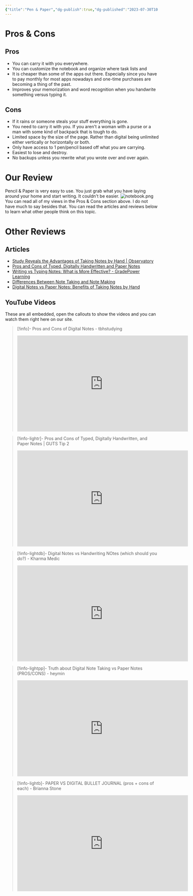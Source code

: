 ```yaml
---
{"title":"Pen & Paper","dg-publish":true,"dg-published":"2023-07-30T10:54","dg-updated":"2023-08-16T08:45","dg-path":"Pen & Paper.md","dg-permalink":"pen-paper","author":"Erin Skidds","authorURL":"https://github.com/DudeThatsErin","editor":null,"editorURL":null,"aliases":["basic","pen","paper"],"tags":["basic","notes","non-digital"],"apps":["Offline Only"],"openSource":true,"worksOffline":true,"doDates":null,"dueDates":null,"attachmentSupport":false,"hasAnAPI":null,"reminders":false,"locationBasedReminders":false,"kanbanView":true,"listView":true,"switchBetween":true,"hq":"Your Home","pluginSupport":false,"collaboration":true,"nlp":true,"2FAoptions":null,"serverLocation":"","selfHosting":null,"priceURL":"","monthPrice":null,"yearPrice":null,"freeOption":false,"otpOption":true,"otpPrice":10,"anyDiscounts":false,"discountDescription":null,"discountURL":[],"permalink":"/pen-paper/","dgPassFrontmatter":true,"created":"","updated":"2023-08-16T08:45"}
---
```


# Pros & Cons
## Pros
- You can carry it with you everywhere.
- You can customize the notebook and organize where task lists and 
- It is cheaper than some of the apps out there. Especially since you have to pay monthly for most apps nowadays and one-time purchases are becoming a thing of the past.
- Improves your memorization and word recognition when you handwrite something versus typing it.
## Cons
- If it rains or someone steals your stuff everything is gone.
- You need to carry it with you. If you aren't a woman with a purse or a man with some kind of backpack that is tough to do.
- Limited space by the size of the page. Rather than digital being unlimited either vertically or horizontally or both.
- Only have access to 1 pen/pencil based off what you are carrying.
- Easiest to lose and destroy.
- No backups unless you rewrite what you wrote over and over again.
# Our Review
Pencil & Paper is very easy to use. You just grab what you have laying around your home and start writing. It couldn't be easier.
![notebook.png](/img/user/Tools/images/notebook.png)
You can read all of my views in the Pros & Cons section above. I do not have much to say besides that. You can read the articles and reviews below to learn what other people think on this topic. 
# Other Reviews
## Articles
- [Study Reveals the Advantages of Taking Notes by Hand | Observatory](https://observatory.tec.mx/edu-news/study-reveals-the-advantages-of-taking-notes-by-hand/#:~:text=Similarly%2C%20several%20studies%20have%20reported,on%20paper%20improves%20conceptual%20understanding.)
- [Pros and Cons of Typed, Digitally Handwritten and Paper Notes](https://guts.wisc.edu/2020/11/19/pros-and-cons-of-typed-digitally-handwritten-and-paper-notes/)
- [Writing vs Typing Notes: What is More Effective? - GradePower Learning](https://gradepowerlearning.com/writing-vs-typing-notes-what-is-more-effective/#:~:text=What%20the%20Research%20Says%20on,to%20recall%20on%20test%20day.)
- [Differences Between Note Taking and Note Making](https://fellow.app/blog/productivity/differences-between-note-taking-and-note-making/#:~:text=With%20note%20taking%2C%20you%20record,comes%20straight%20from%20the%20source.)
- [Digital Notes vs Paper Notes: Benefits of Taking Notes by Hand](https://research.com/education/digital-notes-vs-paper-notes)
## YouTube Videos
These are all embedded, open the callouts to show the videos and you can watch them right here on our site.

> [!info]- Pros and Cons of Digital Notes - tbhstudying
> <iframe width="560" height="315" src="https://www.youtube.com/embed/9uB9rX6wzkw" title="YouTube video player" frameborder="0" allow="accelerometer; autoplay; clipboard-write; encrypted-media; gyroscope; picture-in-picture; web-share" allowfullscreen></iframe>

> [!info-lightr]- Pros and Cons of Typed, Digitally Handwritten, and Paper Notes | GUTS Tip 2
> <iframe width="560" height="315" src="https://www.youtube.com/embed/M3cw4HYs9sY" title="YouTube video player" frameborder="0" allow="accelerometer; autoplay; clipboard-write; encrypted-media; gyroscope; picture-in-picture; web-share" allowfullscreen></iframe>

> [!info-lightdb]- Digital Notes vs Handwriting NOtes (which should you do?) - Kharma Medic
> <iframe width="560" height="315" src="https://www.youtube.com/embed/Ict0-SCMpqw" title="YouTube video player" frameborder="0" allow="accelerometer; autoplay; clipboard-write; encrypted-media; gyroscope; picture-in-picture; web-share" allowfullscreen></iframe>

> [!info-lightpp]- Truth about Digital Note Taking vs Paper Notes (PROS/CONS) - heymin
> <iframe width="560" height="315" src="https://www.youtube.com/embed/4nw4Z2cwm30" title="YouTube video player" frameborder="0" allow="accelerometer; autoplay; clipboard-write; encrypted-media; gyroscope; picture-in-picture; web-share" allowfullscreen></iframe>

> [!info-lightb]- PAPER VS DIGITAL BULLET JOURNAL (pros + cons of each) - Brianna Stone
> <iframe width="560" height="315" src="https://www.youtube.com/embed/JJKcOtFBHQs" title="YouTube video player" frameborder="0" allow="accelerometer; autoplay; clipboard-write; encrypted-media; gyroscope; picture-in-picture; web-share" allowfullscreen></iframe>

